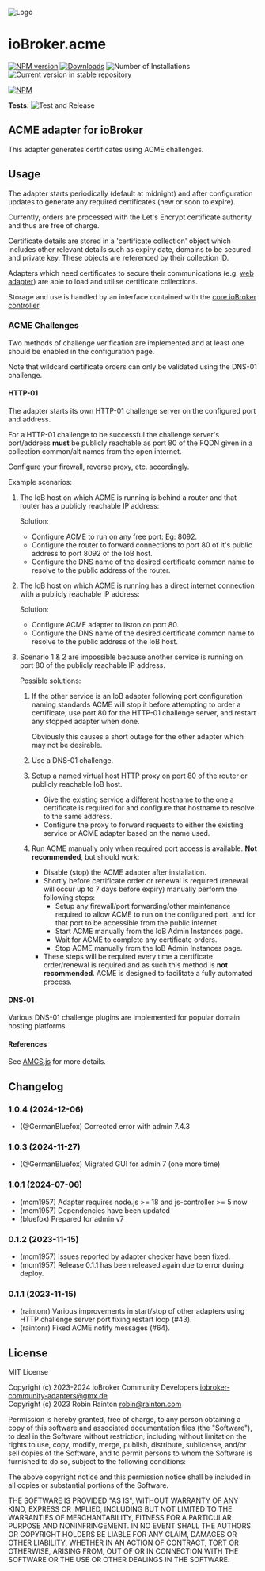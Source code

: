 ![Logo](admin/acme.png)

# ioBroker.acme

[![NPM version](https://img.shields.io/npm/v/iobroker.acme.svg)](https://www.npmjs.com/package/iobroker.acme)
[![Downloads](https://img.shields.io/npm/dm/iobroker.acme.svg)](https://www.npmjs.com/package/iobroker.acme)
![Number of Installations](https://iobroker.live/badges/acme-installed.svg)
![Current version in stable repository](https://iobroker.live/badges/acme-stable.svg)

[![NPM](https://nodei.co/npm/iobroker.acme.png?downloads=true)](https://nodei.co/npm/iobroker.acme/)

**Tests:** ![Test and Release](https://github.com/iobroker-community-adapters/ioBroker.acme/workflows/Test%20and%20Release/badge.svg)

## ACME adapter for ioBroker

This adapter generates certificates using ACME challenges.

## Usage

The adapter starts periodically (default at midnight) and after configuration updates to generate any required certificates (new or soon to expire).

Currently, orders are processed with the Let's Encrypt certificate authority and thus are free of charge.

Certificate details are stored in a 'certificate collection' object which includes other relevant details such as expiry date, domains to be secured and private key.
These objects are referenced by their collection ID.

Adapters which need certificates to secure their communications (e.g. [web adapter](https://www.npmjs.com/package/iobroker.web)) are able to load and utilise certificate collections.

Storage and use is handled by an interface contained with the [core ioBroker controller](https://www.npmjs.com/package/iobroker.js-controller).

### ACME Challenges

Two methods of challenge verification are implemented and at least one should be enabled in the configuration page.

Note that wildcard certificate orders can only be validated using the DNS-01 challenge.

#### HTTP-01

The adapter starts its own HTTP-01 challenge server on the configured port and address.

For a HTTP-01 challenge to be successful the challenge server's port/address **must** be publicly reachable as port 80 of the FQDN given in a collection common/alt names from the open internet.

Configure your firewall, reverse proxy, etc. accordingly.

Example scenarios:

1. The IoB host on which ACME is running is behind a router and that router has a publicly reachable IP address:

    Solution:

    - Configure ACME to run on any free port: Eg: 8092.
    - Configure the router to forward connections to port 80 of it's public address to port 8092 of the IoB host.
    - Configure the DNS name of the desired certificate common name to resolve to the public address of the router.

2. The IoB host on which ACME is running has a direct internet connection with a publicly reachable IP address:

    Solution:

    - Configure ACME adapter to liston on port 80.
    - Configure the DNS name of the desired certificate common name to resolve to the public address of the IoB host.

3. Scenario 1 & 2 are impossible because another service is running on port 80 of the publicly reachable IP address.

    Possible solutions:

    1. If the other service is an IoB adapter following port configuration naming standards ACME will stop it before attempting to order a certificate, use port 80 for the HTTP-01 challenge server, and restart any stopped adapter when done.

        Obviously this causes a short outage for the other adapter which may not be desirable.

    2. Use a DNS-01 challenge.
    3. Setup a named virtual host HTTP proxy on port 80 of the router or publicly reachable IoB host.

        - Give the existing service a different hostname to the one a certificate is required for and configure that hostname to resolve to the same address.
        - Configure the proxy to forward requests to either the existing service or ACME adapter based on the name used.

    4. Run ACME manually only when required port access is available. **Not recommended**, but should work:

        - Disable (stop) the ACME adapter after installation.
        - Shortly before certificate order or renewal is required (renewal will occur up to 7 days before expiry) manually perform the following steps:
            - Setup any firewall/port forwarding/other maintenance required to allow ACME to run on the configured port, and for that port to be accessible from the public internet.
            - Start ACME manually from the IoB Admin Instances page.
            - Wait for ACME to complete any certificate orders.
            - Stop ACME manually from the IoB Admin Instances page.
        - These steps will be required every time a certificate order/renewal is required and as such this method is **not recommended**. ACME is designed to facilitate a fully automated process.

#### DNS-01

Various DNS-01 challenge plugins are implemented for popular domain hosting platforms.

#### References

See [AMCS.js](https://www.npmjs.com/package/acme) for more details.

## Changelog

<!--
    Placeholder for the next version (at the beginning of the line):
    ### **WORK IN PROGRESS**
-->
### 1.0.4 (2024-12-06)

- (@GermanBluefox) Corrected error with admin 7.4.3

### 1.0.3 (2024-11-27)

- (@GermanBluefox) Migrated GUI for admin 7 (one more time)

### 1.0.1 (2024-07-06)

- (mcm1957) Adapter requires node.js >= 18 and js-controller >= 5 now
- (mcm1957) Dependencies have been updated
- (bluefox) Prepared for admin v7

### 0.1.2 (2023-11-15)

- (mcm1957) Issues reported by adapter checker have been fixed.
- (mcm1957) Release 0.1.1 has been released again due to error during deploy.

### 0.1.1 (2023-11-15)

- (raintonr) Various improvements in start/stop of other adapters using HTTP challenge server port fixing restart loop (#43).
- (raintonr) Fixed ACME notify messages (#64).

## License

MIT License

Copyright (c) 2023-2024 ioBroker Community Developers <iobroker-community-adapters@gmx.de>  
Copyright (c) 2023 Robin Rainton <robin@rainton.com>

Permission is hereby granted, free of charge, to any person obtaining a copy
of this software and associated documentation files (the "Software"), to deal
in the Software without restriction, including without limitation the rights
to use, copy, modify, merge, publish, distribute, sublicense, and/or sell
copies of the Software, and to permit persons to whom the Software is
furnished to do so, subject to the following conditions:

The above copyright notice and this permission notice shall be included in all
copies or substantial portions of the Software.

THE SOFTWARE IS PROVIDED "AS IS", WITHOUT WARRANTY OF ANY KIND, EXPRESS OR
IMPLIED, INCLUDING BUT NOT LIMITED TO THE WARRANTIES OF MERCHANTABILITY,
FITNESS FOR A PARTICULAR PURPOSE AND NONINFRINGEMENT. IN NO EVENT SHALL THE
AUTHORS OR COPYRIGHT HOLDERS BE LIABLE FOR ANY CLAIM, DAMAGES OR OTHER
LIABILITY, WHETHER IN AN ACTION OF CONTRACT, TORT OR OTHERWISE, ARISING FROM,
OUT OF OR IN CONNECTION WITH THE SOFTWARE OR THE USE OR OTHER DEALINGS IN THE
SOFTWARE.
